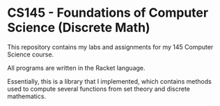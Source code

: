 # CS145 - Foundations of Computer Science (Discrete Math)

This repository contains my labs and assignments for my 145 Computer Science course.

All programs are written in the Racket language.

Essentially, this is a library that I implemented, which contains methods used to compute several functions from set theory and discrete mathematics.
